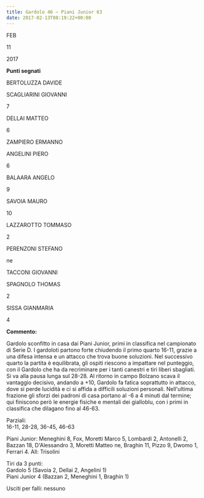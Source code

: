 ```yaml
---
title: Gardolo 46 – Piani Junior 63
date: 2017-02-13T08:19:22+00:00
---
```

FEB

11

2017

**Punti segnati**

BERTOLUZZA DAVIDE

SCAGLIARINI GIOVANNI

7

DELLAI MATTEO

6

ZAMPIERO ERMANNO

ANGELINI PIERO

6

BALAARA ANGELO

9

SAVOIA MAURO

10

LAZZAROTTO TOMMASO

2

PERENZONI STEFANO

ne

TACCONI GIOVANNI

SPAGNOLO THOMAS

2

SISSA GIANMARIA

4

**Commento:**

Gardolo sconfitto in casa dai Piani Junior, primi in classifica nel campionato di Serie D. I gardoloti partono forte chiudendo il primo quarto 16-11, grazie a una difesa intensa e un attacco che trova buone soluzioni. Nel successivo quarto la partita è equilibrata, gli ospiti riescono a impattare nel punteggio, con il Gardolo che ha da recriminare per i tanti canestri e tiri liberi sbagliati. Si va alla pausa lunga sul 28-28. Al ritorno in campo Bolzano scava il vantaggio decisivo, andando a +10, Gardolo fa fatica soprattutto in attacco, dove si perde lucidità e ci si affida a difficili soluzioni personali. Nell'ultima frazione gli sforzi dei padroni di casa portano al -6 a 4 minuti dal termine; qui finiscono però le energie fisiche e mentali dei gialloblu, con i primi in classifica che dilagano fino al 46-63.

Parziali:  
16-11, 28-28, 36-45, 46-63

Piani Junior: Meneghini 8, Fox, Moretti Marco 5, Lombardi 2, Antonelli 2, Bazzan 18, D'Alessandro 3, Moretti Matteo ne, Braghin 11, Pizzo 9, Dwomo 1, Ferrari 4. All: Trisolini

Tiri da 3 punti:  
Gardolo 5 (Savoia 2, Dellai 2, Angelini 1)  
Piani Junior 4 (Bazzan 2, Meneghini 1, Braghin 1)

Usciti per falli: nessuno